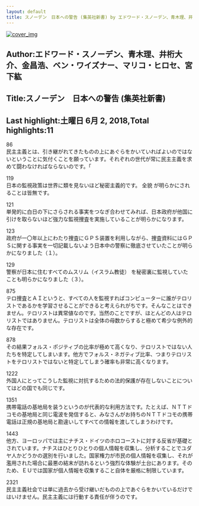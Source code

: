 ```yaml
---
layout: default
title: スノーデン　日本への警告 (集英社新書) by エドワード・スノーデン、青木理、井桁大介、金昌浩、ベン・ワイズナー、マリコ・ヒロセ、宮下紘
---
```


[![cover_img](http://images-jp.amazon.com/images/P/B072KZRMFB.09.MZZZZZZZ.jpg)](https://www.amazon.co.jp/dp/B072KZRMFB)  
## Author:エドワード・スノーデン、青木理、井桁大介、金昌浩、ベン・ワイズナー、マリコ・ヒロセ、宮下紘  
## Title:スノーデン　日本への警告 (集英社新書)  
## Last highlight:土曜日 6月 2, 2018,Total highlights:11  
  
86  
民主主義とは、引き継がれてきたものの上にあぐらをかいていればよいのではないということに気付くことを願っています。それぞれの世代が常に民主主義を求めて闘わなければならないのです。「  
  
119  
日本の監視政策は世界に類を見ないほど秘密主義的です。 全貌 が明らかにされることは皆無です。  
  
121  
単発的に白日の下にさらされる事実をつなぎ合わせてみれば、日本政府が他国に引けを取らないほど強力な監視捜査を実施していることが明らかになります。  
  
123  
政府が一〇年以上にわたり捜査にＧＰＳ装置を利用しながら、捜査資料にはＧＰＳに関する事実を一切記載しないよう日本中の警察に徹底させていたことが明らかになりました（１）。  
  
129  
警察が日本に住むすべてのムスリム（イスラム教徒） を秘密裏に監視していたことも明らかになりました（３）。  
  
875  
テロ捜査とＡＩというと、すべての人を監視すればコンピューターに誰がテロリストであるかを学習させることができると考えられがちです。そんなことはできません。テロリストは異常値なのです。当然のことですが、ほとんどの人はテロリストではありません。テロリストは全体の母数からすると極めて希少な例外的な存在です。  
  
878  
その結果フォルス・ポジティブの比率が極めて高くなり、テロリストではない人たちを特定してしまいます。他方でフォルス・ネガティブ比率、つまりテロリストをテロリストではないと特定してしまう確率も非常に高くなります。  
  
1222  
外国人にとってこうした監視に対抗するための法的保護が存在しないことについてはどの国でも同じです。  
  
1351  
携帯電話の基地局を装うというのが代表的な利用方法です。たとえば、ＮＴＴドコモの基地局と同じ電波を発信すると、みなさんがお持ちのＮＴＴドコモの携帯電話は正規の基地局と勘違いしてすべての情報を渡してしまうわけです。  
  
1443  
他方、ヨーロッパでは主にナチス・ドイツのホロコーストに対する反省が基礎とされています。ナチスはひとりひとりの個人情報を収集し、分析することでユダヤ人かどうかの選別を行いました。国家権力が市民の個人情報を収集し、それが濫用された場合に最悪の結末が訪れるという強烈な体験が土台にあります。そのため、ＥＵでは国家が個人情報を収集すること自体を厳格に制限しています。  
  
2321  
民主主義社会では単に過去から受け継いだものの上であぐらをかいているだけではいけません。民主主義には行動する責任が伴うのです。  